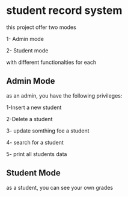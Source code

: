 ﻿# student record system
this project offer two modes 

1- Admin mode 

2- Student mode

with different functionalties for each 

## Admin Mode
as an admin, you have the following privileges:

1-Insert a new student 

2-Delete a student 

3- update somthing foe a student

4- search for a student

5- print all students data

## Student Mode
as a student, you can see your own grades
